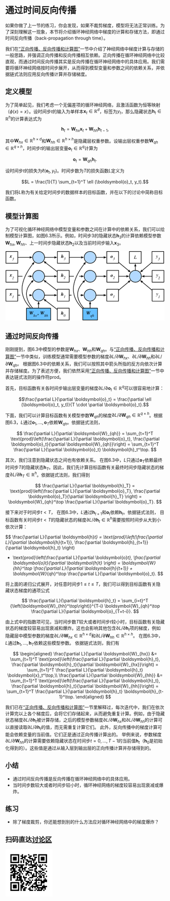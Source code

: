 # 通过时间反向传播

如果你做了上一节的练习，你会发现，如果不裁剪梯度，模型将无法正常训练。为了深刻理解这一现象，本节将介绍循环神经网络中梯度的计算和存储方法，即通过时间反向传播（back-propagation through time）。

我们在[“正向传播、反向传播和计算图”](../chapter_deep-learning-basics/backprop.md)一节中介绍了神经网络中梯度计算与存储的一般思路，并强调正向传播和反向传播相互依赖。正向传播在循环神经网络中比较直观，而通过时间反向传播其实是反向传播在循环神经网络中的具体应用。我们需要将循环神经网络按时间步展开，从而得到模型变量和参数之间的依赖关系，并依据链式法则应用反向传播计算并存储梯度。


## 定义模型

为了简单起见，我们考虑一个无偏差项的循环神经网络，且激活函数为恒等映射（$\phi(x)=x$）。设时间步$t$的输入为单样本$\boldsymbol{x}_t \in \mathbb{R}^d$，标签为$y_t$，那么隐藏状态$\boldsymbol{h}_t \in \mathbb{R}^h$的计算表达式为

$$\boldsymbol{h}_t = \boldsymbol{W}_{hx} \boldsymbol{x}_t + \boldsymbol{W}_{hh} \boldsymbol{h}_{t-1},$$

其中$\boldsymbol{W}_{hx} \in \mathbb{R}^{h \times d}$和$\boldsymbol{W}_{hh} \in \mathbb{R}^{h \times h}$是隐藏层权重参数。设输出层权重参数$\boldsymbol{W}_{qh} \in \mathbb{R}^{q \times h}$，时间步$t$的输出层变量$\boldsymbol{o}_t \in \mathbb{R}^q$计算为

$$\boldsymbol{o}_t = \boldsymbol{W}_{qh} \boldsymbol{h}_{t}.$$

设时间步$t$的损失为$\ell(\boldsymbol{o}_t, y_t)$。时间步数为$T$的损失函数$L$定义为

$$L = \frac{1}{T} \sum_{t=1}^T \ell (\boldsymbol{o}_t, y_t).$$

我们将$L$称为有关给定时间步的数据样本的目标函数，并在以下的讨论中简称目标函数。


## 模型计算图

为了可视化循环神经网络中模型变量和参数之间在计算中的依赖关系，我们可以绘制模型计算图，如图6.3所示。例如，时间步3的隐藏状态$\boldsymbol{h}_3$的计算依赖模型参数$\boldsymbol{W}_{hx}, \boldsymbol{W}_{hh}$、上一时间步隐藏状态$\boldsymbol{h}_2$以及当前时间步输入$\boldsymbol{x}_3$。


![时间步数为3的循环神经网络模型计算中的依赖关系。方框代表变量（无阴影）或参数（有阴影），圆圈代表运算符。](../img/rnn-bptt.svg)

## 通过时间反向传播

刚刚提到，图6.3中模型的参数是$\boldsymbol{W}_{hx}$、$\boldsymbol{W}_{hh}$和$\boldsymbol{W}_{qh}$。与[“正向传播、反向传播和计算图”](../chapter_deep-learning-basics/backprop.md)一节中类似，训练模型通常需要模型参数的梯度$\partial L/\partial \boldsymbol{W}_{hx}$、$\partial L/\partial \boldsymbol{W}_{hh}$和$\partial L/\partial \boldsymbol{W}_{qh}$。
根据图6.3中的依赖关系，我们可以按照其中箭头所指的反方向依次计算并存储梯度。为了表述方便，我们依然采用[“正向传播、反向传播和计算图”](../chapter_deep-learning-basics/backprop.md)一节中表达链式法则的操作符prod。

首先，目标函数有关各时间步输出层变量的梯度$\partial L/\partial \boldsymbol{o}_t \in \mathbb{R}^q$可以很容易地计算：

$$\frac{\partial L}{\partial \boldsymbol{o}_t} =  \frac{\partial \ell (\boldsymbol{o}_t, y_t)}{T \cdot \partial \boldsymbol{o}_t}.$$

下面，我们可以计算目标函数有关模型参数$\boldsymbol{W}_{qh}$的梯度$\partial L/\partial \boldsymbol{W}_{qh} \in \mathbb{R}^{q \times h}$。根据图6.3，$L$通过$\boldsymbol{o}_1, \ldots, \boldsymbol{o}_T$依赖$\boldsymbol{W}_{qh}$。依据链式法则，

$$
\frac{\partial L}{\partial \boldsymbol{W}_{qh}} 
= \sum_{t=1}^T \text{prod}\left(\frac{\partial L}{\partial \boldsymbol{o}_t}, \frac{\partial \boldsymbol{o}_t}{\partial \boldsymbol{W}_{qh}}\right) 
= \sum_{t=1}^T \frac{\partial L}{\partial \boldsymbol{o}_t} \boldsymbol{h}_t^\top.
$$


其次，我们注意到隐藏状态之间也有依赖关系。
在图6.3中，$L$只通过$\boldsymbol{o}_T$依赖最终时间步$T$的隐藏状态$\boldsymbol{h}_T$。因此，我们先计算目标函数有关最终时间步隐藏状态的梯度$\partial L/\partial \boldsymbol{h}_T \in \mathbb{R}^h$。依据链式法则，我们得到

$$
\frac{\partial L}{\partial \boldsymbol{h}_T} = \text{prod}\left(\frac{\partial L}{\partial \boldsymbol{o}_T}, \frac{\partial \boldsymbol{o}_T}{\partial \boldsymbol{h}_T} \right) = \boldsymbol{W}_{qh}^\top \frac{\partial L}{\partial \boldsymbol{o}_T}.
$$



接下来对于时间步$t < T$，
在图6.3中，$L$通过$\boldsymbol{h}_{t+1}$和$\boldsymbol{o}_t$依赖$\boldsymbol{h}_t$。依据链式法则，
目标函数有关时间步$t < T$的隐藏状态的梯度$\partial L/\partial \boldsymbol{h}_t \in \mathbb{R}^h$需要按照时间步从大到小依次计算：


$$
\frac{\partial L}{\partial \boldsymbol{h}_t} 
= \text{prod}\left(\frac{\partial L}{\partial \boldsymbol{h}_{t+1}}, \frac{\partial \boldsymbol{h}_{t+1}}{\partial \boldsymbol{h}_t} \right) 
+ \text{prod}\left(\frac{\partial L}{\partial \boldsymbol{o}_t}, \frac{\partial \boldsymbol{o}_t}{\partial \boldsymbol{h}_t} \right) 
= \boldsymbol{W}_{hh}^\top \frac{\partial L}{\partial \boldsymbol{h}_{t+1}} + \boldsymbol{W}_{qh}^\top \frac{\partial L}{\partial \boldsymbol{o}_t}.
$$

将上面的递归公式展开，对任意时间步$1 \leq t \leq T$，我们可以得到目标函数有关隐藏状态梯度的通项公式

$$
\frac{\partial L}{\partial \boldsymbol{h}_t} 
= \sum_{i=t}^T {\left(\boldsymbol{W}_{hh}^\top\right)}^{T-i} \boldsymbol{W}_{qh}^\top \frac{\partial L}{\partial \boldsymbol{o}_{T+t-i}}.
$$

由上式中的指数项可见，当时间步数$T$较大或者时间步$t$较小时，目标函数有关隐藏状态的梯度较容易出现衰减和爆炸。这也会影响其他包含$\partial L / \partial \boldsymbol{h}_t$项的梯度，例如隐藏层中模型参数的梯度$\partial L / \partial \boldsymbol{W}_{hx} \in \mathbb{R}^{h \times d}$和$\partial L / \partial \boldsymbol{W}_{hh} \in \mathbb{R}^{h \times h}$。
在图6.3中，$L$通过$\boldsymbol{h}_1, \ldots, \boldsymbol{h}_T$依赖这些模型参数。
依据链式法则，我们有

$$
\begin{aligned}
\frac{\partial L}{\partial \boldsymbol{W}_{hx}} 
&= \sum_{t=1}^T \text{prod}\left(\frac{\partial L}{\partial \boldsymbol{h}_t}, \frac{\partial \boldsymbol{h}_t}{\partial \boldsymbol{W}_{hx}}\right) 
= \sum_{t=1}^T \frac{\partial L}{\partial \boldsymbol{h}_t} \boldsymbol{x}_t^\top,\\
\frac{\partial L}{\partial \boldsymbol{W}_{hh}} 
&= \sum_{t=1}^T \text{prod}\left(\frac{\partial L}{\partial \boldsymbol{h}_t}, \frac{\partial \boldsymbol{h}_t}{\partial \boldsymbol{W}_{hh}}\right) 
= \sum_{t=1}^T \frac{\partial L}{\partial \boldsymbol{h}_t} \boldsymbol{h}_{t-1}^\top.
\end{aligned}
$$


我们已在[“正向传播、反向传播和计算图”](../chapter_deep-learning-basics/backprop.md)一节里解释过，每次迭代中，我们在依次计算完以上各个梯度后，会将它们存储起来，从而避免重复计算。例如，由于隐藏状态梯度$\partial L/\partial \boldsymbol{h}_t$被计算存储，之后的模型参数梯度$\partial L/\partial  \boldsymbol{W}_{hx}$和$\partial L/\partial \boldsymbol{W}_{hh}$的计算可以直接读取$\partial L/\partial \boldsymbol{h}_t$的值，而无需重复计算它们。
此外，反向传播中的梯度计算可能会依赖变量的当前值。它们正是通过正向传播计算出的。
举例来说，参数梯度$\partial L/\partial \boldsymbol{W}_{hh}$的计算需要依赖隐藏状态在时间步$t = 0, \ldots, T-1$的当前值$\boldsymbol{h}_t$（$\boldsymbol{h}_0$是初始化得到的）。这些值是通过从输入层到输出层的正向传播计算并存储得到的。


## 小结

* 通过时间反向传播是反向传播在循环神经网络中的具体应用。
* 当时间步数较大或者时间步较小时，循环神经网络的梯度较容易出现衰减或爆炸。


## 练习

* 除了梯度裁剪，你还能想到别的什么方法应对循环神经网络中的梯度爆炸？

## 扫码直达[讨论区](https://discuss.gluon.ai/t/topic/3711)

![](../img/qr_bptt.svg)

